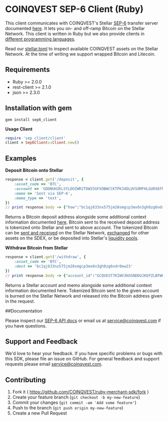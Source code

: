# COINQVEST SEP-6 Client (Ruby)

This client communicates with COINQVEST's Stellar [SEP-6](https://github.com/stellar/stellar-protocol/blob/master/ecosystem/sep-0006.md) transfer server documented [here](https://www.coinqvest.com/en/sep6-docs). It lets you on- and off-ramp Bitcoin on the Stellar Network. This client is written in Ruby but we also provide clients in [different programming languages](https://www.coinqvest.com/en/sep6-docs#clients).

Read our [stellar.toml](https://www.coinqvest.com/.well-known/stellar.toml) to inspect available COINQVEST assets on the Stellar Network. At the time of writing we support wrapped Bitcoin and Litecoin.

Requirements
------------
* Ruby >= 2.0.0
* rest-client >= 2.1.0
* json >= 2.3.0

Installation with gem
---------------------
`gem install sep6_client`

**Usage Client**
```ruby
require 'sep_client/client'
client = Sep6Client::Client.new()
```

## Examples

**Deposit Bitcoin onto Stellar**
```ruby
response = client.get('/deposit', {
    :asset_code => 'BTC',
    :account => 'GDONUHZKLSYLDOZWR2TDW25GFXOBWCCKTPK34DLUVSOMFHLGURX6FNU6',
    :memo => 'Sent via SEP-6',
    :memo_type => 'text',
})
// print response.body -> {"how":"bc1qj633nx575jm28smgcp3mx6n3gh0zg6ndr0ew23","id":"f2118ef4115642870638616a4372","eta":600,"min_amount":"0.00001","max_amount":"100.0000000","extra_info":{}}
```

Returns a Bitcoin deposit address alongside some additional context information documented [here](https://www.coinqvest.com/en/sep6-docs#get-deposit). Bitcoin sent to the received deposit address is tokenized onto Stellar and sent to above account. The tokenized Bitcoin can be [sent and received](https://developers.stellar.org/docs/tutorials/send-and-receive-payments) on the Stellar Network, [exchanged](https://developers.stellar.org/docs/encyclopedia/path-payments) for other assets on the SDEX, or be deposited into Stellar's [liquidity pools](https://developers.stellar.org/docs/encyclopedia/liquidity-on-stellar-sdex-liquidity-pools).

**Withdraw Bitcoin from Stellar**
```ruby
response = client.get('/withdraw', {
    :asset_code => 'BTC',
    :dest => 'bc1qj633nx575jm28smgcp3mx6n3gh0zg6ndr0ew23'
})
// print response.body -> {"account_id":"GCQVEST7KIWV3KOSNDDUJKEPZLBFWKM7DUS4TCLW2VNVPCBGTDRVTEIT","memo_type":"text","memo":"010cdf0a41410d75b2797a6fa38f","id":"010cdf0a41410d75b2797a6fa38f","min_amount":"0.0005000","max_amount":"100.0000000","fee_fixed":0.0002,"fee_percent":0.2,"extra_info":{"message":"An amount above 100.0000000 will take longer to complete"}}
```

Returns a Stellar account and memo alongside some additional context information documented here. Tokenized Bitcoin sent to the given account is burned on the Stellar Network and released into the Bitcoin address given in the request.

##Documentation

Please inspect our [SEP-6 API docs](https://www.coinqvest.com/en/sep6-docs) or email us at service@coinqvest.com if you have questions.

Support and Feedback
--------------------
We'd love to hear your feedback. If you have specific problems or bugs with this SDK, please file an issue on GitHub. For general feedback and support requests please email service@coinqvest.com.

Contributing
------------

1. Fork it ( https://github.com/COINQVEST/ruby-merchant-sdk/fork )
2. Create your feature branch (`git checkout -b my-new-feature`)
3. Commit your changes (`git commit -am 'Add some feature'`)
4. Push to the branch (`git push origin my-new-feature`)
5. Create a new Pull Request